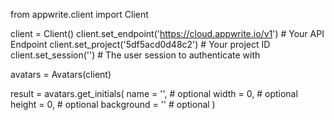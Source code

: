 from appwrite.client import Client

client = Client()
client.set_endpoint('https://cloud.appwrite.io/v1') # Your API Endpoint
client.set_project('5df5acd0d48c2') # Your project ID
client.set_session('') # The user session to authenticate with

avatars = Avatars(client)

result = avatars.get_initials(
    name = '<NAME>', # optional
    width = 0, # optional
    height = 0, # optional
    background = '' # optional
)
